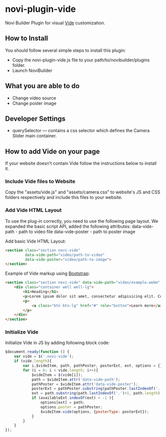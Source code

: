 # novi-plugin-vide
Novi Builder Plugin for visual [Vide](https://github.com/VodkaBears/Vide) customization.

## How to Install
You should follow several simple steps to install this plugin:
* Copy the novi-plugin-vide.js file to your path/to/novibuilder/plugins folder.
* Launch NoviBuilder 

## What you are able to do
* Change video source
* Change poster image

## Developer Settings
* querySelector — contains a css selector which defines the Camera Slider main container.

## How to add Vide on your page
If your website doesn't contain Vide follow the instructions below to install it.

### Include Vide files to Website
Copy the "assets/vide.js" and "assets/camera.css" to website's JS and CSS folders respectively and include this files to your website.

### Add Vide HTML Layout
To use the plug-in correctly, you need to use the following page layout.
We expanded the basic script API, added the following attributes:
data-vide-path - path to video file
data-vide-poster - path to poster image

Add basic Vide HTML Layout:

```html
<section class="section novi-vide" 
         data-vide-path="video/path-to-video" 
         data-vide-poster="video/path-to-image">
</section>
```

Example of Vide markup using [Bootstrap](http://getbootstrap.com/):
```html
<section class="section novi-vide" data-vide-path="video/example.webm" data-vide-poster="video/example.jpg">
    <div class="container well well-lg">
        <h1>Heading</h1>
        <p>Lorem ipsum dolor sit amet, consectetur adipisicing elit. Culpa dolorum modi possimus quidem quos reprehenderit sapiente tenetur vel. Accusantium dolorum ea eveniet fugit hic placeat praesentium, quidem similique sit veniam!</p>
        <p>
            <a class="btn btn-lg" href="#" role="button">Learn more</a>
        </p>
    </div>
</section>
```

### Initialize Vide
Initialize Vide in JS by adding following block code:

```js
$document.ready(function () {
    var vide = $('.novi-vide');
    if (vide.length){ 
        var i,$videItem, path, pathPoster, posterExt, ext, options = {}, availableExt = ['mp4', 'webm', 'ogv'];
        for (i = 0; i < vide.length; i++){
            $videItem = $(vide[i]);
            path = $videItem.attr('data-vide-path');
            pathPoster = $videItem.attr('data-vide-poster'); 
            posterExt = pathPoster.substring(pathPoster.lastIndexOf('.')+1, pathPoster.length).toLowerCase();
            ext = path.substring(path.lastIndexOf('.')+1, path.length).toLowerCase();
            if (availableExt.indexOf(ext) > -1 ){
                options[ext] = path;
                options.poster = pathPoster; 
                $videItem.vide(options, {posterType: posterExt});
            }
        }
    }
});